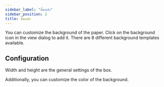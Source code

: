 ```yaml
---
sidebar_label: "พื้นหลัง"
sidebar_position: 2
title: พื้นหลัง
---
```


You can customize the background of the paper. Click on the background icon in the view dialog to add it. There are 8 different background templates available.

## Configuration

Width and height are the general settings of the box.

Additionally, you can customize the color of the background.
